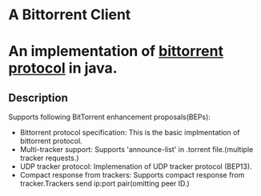 # A Bittorrent Client

An implementation of [bittorrent protocol](https://wiki.theory.org/index.php/BitTorrentSpecification) in java.
==========================================================

Description
-----------

Supports following BitTorrent enhancement proposals(BEPs):

* Bittorrent protocol specification:
  This is the basic implmentation of bittorrent protocol.
* Multi-tracker support:
  Supports 'announce-list' in .torrent file.(multiple tracker requests.)
* UDP tracker protocol:
  Implemenation of UDP tracker protocol (BEP13).
* Compact response from trackers:
  Supports compact response from tracker.Trackers send ip:port pair(omitting peer ID.)
 


